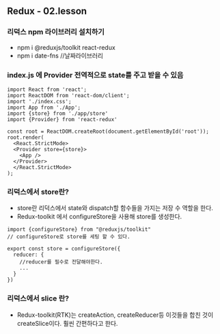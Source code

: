 ## Redux - 02.lesson

### 리덕스 npm 라이브러리 설치하기
- npm i @reduxjs/toolkit react-redux
- npm i date-fns //날짜라이브러리


### index.js 에 Provider 전역적으로 state를 주고 받을 수 있음 
```
import React from 'react';
import ReactDOM from 'react-dom/client';
import './index.css';
import App from './App';
import {store} from './app/store'
import {Provider} from 'react-redux'

const root = ReactDOM.createRoot(document.getElementById('root'));
root.render(
  <React.StrictMode>
  <Provider store={store}>
    <App />
  </Provider>
  </React.StrictMode>
);
```

### 리덕스에서 store란?
- store란 리덕스에서 state와 dispatch할 함수들을 가지는 저장 수 역할을 한다. 
- Redux-toolkit 에서 configureStore을 사용해 store를 생성한다.

```
import {configureStore} from "@reduxjs/toolkit"
// configureStore로 store를 세팅 할 수 있다. 

export const store = configureStore({
  reducer: {
    //reducer를 필수로 전달해야한다. 
    ...
  }
})
```

### 리덕스에서 slice 란?
- Redux-toolkit(RTK)는 createAction, createReducer등 이것들을 합친 것이 createSlice이다. 훨씬 간편하다고 한다. 